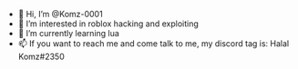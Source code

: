 - 👋 Hi, I’m @Komz-0001
- 👀 I’m interested in roblox hacking and exploiting
- 🌱 I’m currently learning lua
- 📫 If you want to reach me and come talk to me, my discord tag is: Halal Komz#2350

<!---
Komz-0001/Komz-0001 is a ✨ special ✨ repository because its `README.md` (this file) appears on your GitHub profile.
You can click the Preview link to take a look at your changes.
--->
